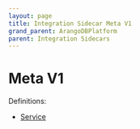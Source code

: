 ```yaml
---
layout: page
title: Integration Sidecar Meta V1
grand_parent: ArangoDBPlatform
parent: Integration Sidecars
---
```


# Meta V1

Definitions:

- [Service](https://github.com/arangodb/kube-arangodb/blob/1.2.49/integrations/meta/v1/definition/definition.proto)
